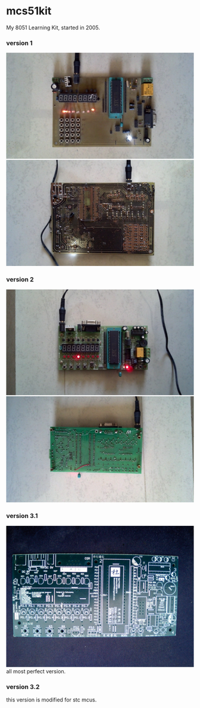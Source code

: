 mcs51kit
========

My 8051 Learning Kit, started in 2005.

### version 1
![version 1](photo/mcs51kit-v1-top.jpg)
![version 1](photo/mcs51kit-v1-bottom.jpg)

### version 2
![version 2](photo/mcs51kit-v2-top.jpg)
![version 2](photo/mcs51kit-v2-bottom.jpg)

### version 3.1
![version 3.1](photo/version3_1.JPG)
all most perfect version.


### version 3.2
this version is modified for stc mcus.

